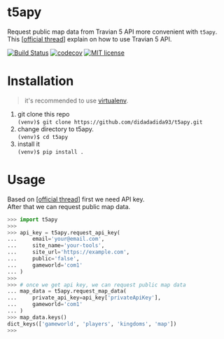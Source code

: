 # t5apy

Request public map data from Travian 5 API more convenient with `t5apy`.  
This [[official thread](https://forum.kingdoms.com/index.php?thread/4099-api-for-external-tools/)] explain on how to use Travian 5 API.

[![Build Status](https://travis-ci.org/didadadida93/t5apy.svg?branch=master)](https://travis-ci.org/didadadida93/t5apy) [![codecov](https://codecov.io/gh/didadadida93/t5apy/branch/master/graph/badge.svg)](https://codecov.io/gh/didadadida93/t5apy) [![MIT license](https://img.shields.io/badge/License-MIT-blue.svg)](https://choosealicense.com/licenses/mit/)

# Installation

> it's recommended to use [virtualenv](https://docs.python-guide.org/dev/virtualenvs/).

1. git clone this repo  
`(venv)$ git clone https://github.com/didadadida93/t5apy.git`
2. change directory to t5apy.  
`(venv)$ cd t5apy`
3. install it  
`(venv)$ pip install .`

# Usage

Based on [[official thread](https://forum.kingdoms.com/index.php?thread/4099-api-for-external-tools/)] first we need API key.  
After that we can request public map data.
```python
>>> import t5apy
>>>
>>> api_key = t5apy.request_api_key(
...     email='your@email.com',
...     site_name='your-tools',
...     site_url='https://example.com',
...     public='false',
...     gameworld='com1'
... )
>>>
>>> # once we get api key, we can request public map data
... map_data = t5apy.request_map_data(
...     private_api_key=api_key['privateApiKey'],
...     gameworld='com1'
... )
>>> map_data.keys()
dict_keys(['gameworld', 'players', 'kingdoms', 'map'])
>>>
```
